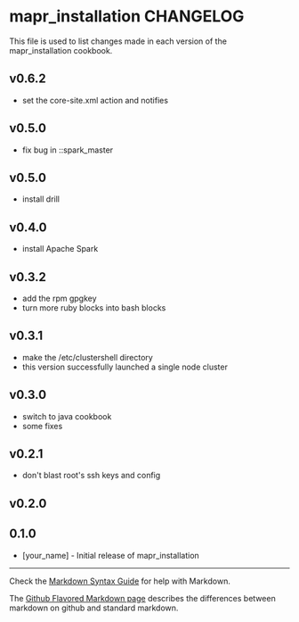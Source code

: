 mapr_installation CHANGELOG
===========================

This file is used to list changes made in each version of the mapr_installation cookbook.

## v0.6.2

* set the core-site.xml action and notifies

## v0.5.0

* fix bug in ::spark_master
## v0.5.0

* install drill

## v0.4.0

* install Apache Spark

## v0.3.2

* add the rpm gpgkey
* turn more ruby blocks into bash blocks

## v0.3.1

* make the /etc/clustershell directory
* this version successfully launched a single node cluster

## v0.3.0

* switch to java cookbook
* some fixes

## v0.2.1

* don't blast root's ssh keys and config


## v0.2.0

0.1.0
-----
- [your_name] - Initial release of mapr_installation

- - -
Check the [Markdown Syntax Guide](http://daringfireball.net/projects/markdown/syntax) for help with Markdown.

The [Github Flavored Markdown page](http://github.github.com/github-flavored-markdown/) describes the differences between markdown on github and standard markdown.
